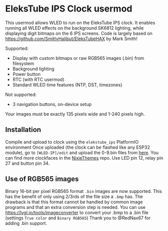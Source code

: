 # EleksTube IPS Clock usermod

This usermod allows WLED to run on the EleksTube IPS clock.
It enables running all WLED effects on the background SK6812 lighting, while displaying digit bitmaps on the 6 IPS screens.
Code is largely based on https://github.com/SmittyHalibut/EleksTubeHAX by Mark Smith!

Supported:
- Display with custom bitmaps or raw RGB565 images (.bin) from filesystem
- Background lighting
- Power button
- RTC (with RTC usermod)
- Standard WLED time features (NTP, DST, timezones)

Not supported:
- 3 navigation buttons, on-device setup

Your images must be exactly 135 pixels wide and 1-240 pixels high.

## Installation 

Compile and upload to clock using the `elekstube_ips` PlatformIO environment
Once uploaded (the clock can be flashed like any ESP32 module), go to `[WLED-IP]/edit` and upload the 0-9.bin files from [here](https://github.com/Aircoookie/NixieThemes/tree/master/themes/RealisticNixie/bin).
You can find more clockfaces in the [NixieThemes](https://github.com/Aircoookie/NixieThemes/) repo.
Use LED pin 12, relay pin 27 and button pin 34.

## Use of RGB565 images

Binary 16-bit per pixel RGB565 format `.bin` images are now supported. This has the benefit of only using 2/3rds of the file size a `.bmp` has.
The drawback is that this format cannot be handled by common image programs and that an extra conversion step is needed.
You can use https://lvgl.io/tools/imageconverter to convert your .bmp to a .bin file (settings `True color` and `Binary RGB565`)
Thank you to @RedNax67 for adding .bin support.